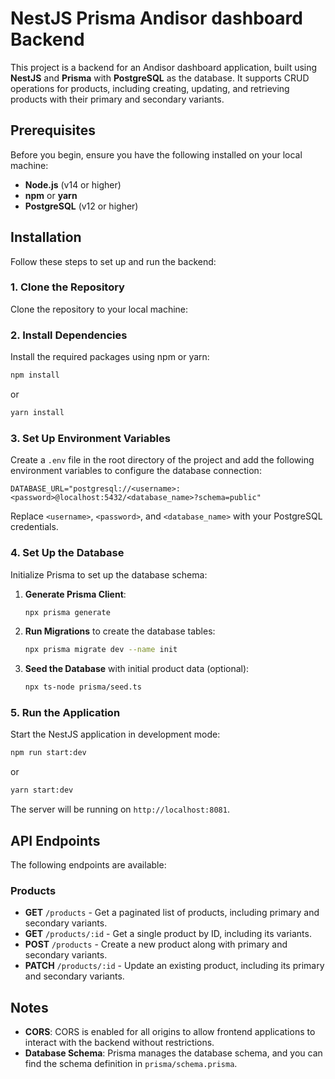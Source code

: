 # NestJS Prisma Andisor dashboard Backend

This project is a backend for an Andisor dashboard application, built using **NestJS** and **Prisma** with **PostgreSQL** as the database. It supports CRUD operations for products, including creating, updating, and retrieving products with their primary and secondary variants.

## Prerequisites

Before you begin, ensure you have the following installed on your local machine:

- **Node.js** (v14 or higher)
- **npm** or **yarn**
- **PostgreSQL** (v12 or higher)

## Installation

Follow these steps to set up and run the backend:

### 1. Clone the Repository

Clone the repository to your local machine:

### 2. Install Dependencies

Install the required packages using npm or yarn:

```bash
npm install
```

or

```bash
yarn install
```

### 3. Set Up Environment Variables

Create a `.env` file in the root directory of the project and add the following environment variables to configure the database connection:

```env
DATABASE_URL="postgresql://<username>:<password>@localhost:5432/<database_name>?schema=public"
```

Replace `<username>`, `<password>`, and `<database_name>` with your PostgreSQL credentials.

### 4. Set Up the Database

Initialize Prisma to set up the database schema:

1. **Generate Prisma Client**:

   ```bash
   npx prisma generate
   ```

2. **Run Migrations** to create the database tables:

   ```bash
   npx prisma migrate dev --name init
   ```

3. **Seed the Database** with initial product data (optional):
   ```bash
   npx ts-node prisma/seed.ts
   ```

### 5. Run the Application

Start the NestJS application in development mode:

```bash
npm run start:dev
```

or

```bash
yarn start:dev
```

The server will be running on `http://localhost:8081`.

## API Endpoints

The following endpoints are available:

### Products

- **GET** `/products` - Get a paginated list of products, including primary and secondary variants.
- **GET** `/products/:id` - Get a single product by ID, including its variants.
- **POST** `/products` - Create a new product along with primary and secondary variants.
- **PATCH** `/products/:id` - Update an existing product, including its primary and secondary variants.

## Notes

- **CORS**: CORS is enabled for all origins to allow frontend applications to interact with the backend without restrictions.
- **Database Schema**: Prisma manages the database schema, and you can find the schema definition in `prisma/schema.prisma`.
